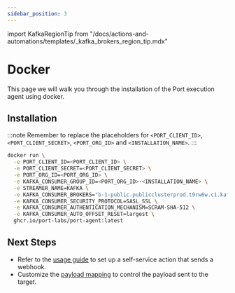 ```yaml
---
sidebar_position: 3
---
```


import KafkaRegionTip from "/docs/actions-and-automations/templates/_kafka_brokers_region_tip.mdx"

# Docker

This page we will walk you through the installation of the Port execution agent using docker.

## Installation

:::note
Remember to replace the placeholders for `<PORT_CLIENT_ID>`, `<PORT_CLIENT_SECRET>`, `<PORT_ORG_ID>` and `<INSTALLATION_NAME>`.
:::

```bash showLineNumbers
docker run \
  -e PORT_CLIENT_ID=<PORT_CLIENT_ID> \
  -e PORT_CLIENT_SECRET=<PORT_CLIENT_SECRET> \
  -e PORT_ORG_ID=<PORT_ORG_ID> \
  -e KAFKA_CONSUMER_GROUP_ID=<PORT_ORG_ID>-<INSTALLATION_NAME> \
  -e STREAMER_NAME=KAFKA \
  -e KAFKA_CONSUMER_BROKERS="b-1-public.publicclusterprod.t9rw6w.c1.kafka.eu-west-1.amazonaws.com:9196,b-2-public.publicclusterprod.t9rw6w.c1.kafka.eu-west-1.amazonaws.com:9196,b-3-public.publicclusterprod.t9rw6w.c1.kafka.eu-west-1.amazonaws.com:9196" \
  -e KAFKA_CONSUMER_SECURITY_PROTOCOL=SASL_SSL \
  -e KAFKA_CONSUMER_AUTHENTICATION_MECHANISM=SCRAM-SHA-512 \
  -e KAFKA_CONSUMER_AUTO_OFFSET_RESET=largest \
  ghcr.io/port-labs/port-agent:latest
```

<KafkaRegionTip />

## Next Steps

- Refer to the [usage guide](/actions-and-automations/setup-backend/webhook/port-execution-agent/usage.md) to set up a self-service action that sends a webhook.
- Customize the [payload mapping](/actions-and-automations/setup-backend/webhook/port-execution-agent/control-the-payload.md?installationMethod=docker) to control the payload sent to the target.